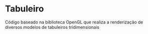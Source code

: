 # Tabuleiro
Código baseado na biblioteca OpenGL que realiza a renderização de diversos modelos de tabuleiros tridimensionais
